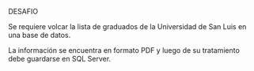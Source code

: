 DESAFIO

Se requiere volcar la lista de graduados de la Universidad de San Luis en una base de datos.

La información se encuentra en formato PDF y luego de su tratamiento debe guardarse en SQL Server.
